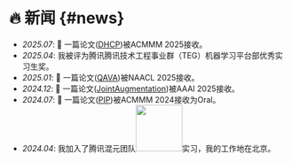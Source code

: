 # 🔥 新闻 {#news}
- *2025.07*: 🎉 一篇论文([DHCP](https://arxiv.org/abs/2411.18659))被ACMMM 2025接收。
- *2025.04*: 我被评为腾讯腾讯技术工程事业群（TEG）机器学习平台部优秀实习生奖。
- *2025.01*: 🎉 一篇论文([QAVA](https://aclanthology.org/2025.naacl-long.512/))被NAACL 2025接收。
- *2024.12*: 🎉 一篇论文([JointAugmentation](https://ojs.aaai.org/index.php/AAAI/article/view/34425))被AAAI 2025接收。
- *2024.07*: 🎉 一篇论文([PIP](https://dl.acm.org/doi/abs/10.1145/3664647.3685510))被ACMMM 2024接收为Oral。
- *2024.04*: 我加入了腾讯混元团队<img src='images/tencent_logo.png' style='width: 6em;'>实习，我的工作地在北京。